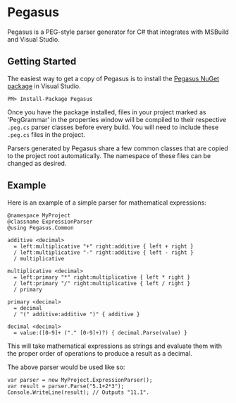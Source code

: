 Pegasus
=======

Pegasus is a PEG-style parser generator for C# that integrates with MSBuild and Visual Studio.

Getting Started
---------------

The easiest way to get a copy of Pegasus is to install the [Pegasus NuGet package](http://nuget.org/packages/Pegasus) in Visual Studio.

    PM> Install-Package Pegasus

Once you have the package installed, files in your project marked as 'PegGrammar' in the properties window will be compiled to their respective `.peg.cs` parser classes before every build.  You will need to include these `.peg.cs` files in the project.

Parsers generated by Pegasus share a few common classes that are copied to the project root automatically.  The namespace of these files can be changed as desired.

Example
-------

Here is an example of a simple parser for mathematical expressions:

    @namespace MyProject
    @classname ExpressionParser
    @using Pegasus.Common

    additive <decimal>
      = left:multiplicative "+" right:additive { left + right }
      / left:multiplicative "-" right:additive { left - right }
      / multiplicative

    multiplicative <decimal>
      = left:primary "*" right:multiplicative { left * right }
      / left:primary "/" right:multiplicative { left / right }
      / primary

    primary <decimal>
      = decimal
      / "(" additive:additive ")" { additive }

    decimal <decimal>
      = value:([0-9]+ ("." [0-9]+)?) { decimal.Parse(value) }

This will take mathematical expressions as strings and evaluate them with the proper order of operations to produce a result as a decimal.

The above parser would be used like so:

    var parser = new MyProject.ExpressionParser();
    var result = parser.Parse("5.1+2*3");
    Console.WriteLine(result); // Outputs "11.1".

